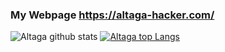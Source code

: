 ### My Webpage https://altaga-hacker.com/

![Altaga github stats](https://github-readme-stats.vercel.app/api?username=altaga&show_icons=true&theme=react)
[![Altaga top Langs](https://github-readme-stats.vercel.app/api/top-langs/?username=altaga&layout=compact&theme=react)](https://github.com/anuraghazra/github-readme-stats)



